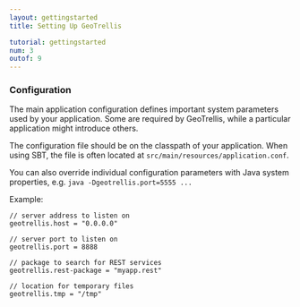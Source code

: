 ```yaml
---
layout: gettingstarted
title: Setting Up GeoTrellis

tutorial: gettingstarted
num: 3
outof: 9
---
```


### Configuration

The main application configuration defines important system parameters used by
your application. Some are required by GeoTrellis, while a particular
application might introduce others.

The configuration file should be on the classpath of your application. When
using SBT, the file is often located at `src/main/resources/application.conf`.

You can also override individual configuration parameters with Java system
properties, e.g. `java -Dgeotrellis.port=5555 ...`

Example:

    // server address to listen on
    geotrellis.host = "0.0.0.0"

    // server port to listen on
    geotrellis.port = 8888

    // package to search for REST services
    geotrellis.rest-package = "myapp.rest"

    // location for temporary files
    geotrellis.tmp = "/tmp"

